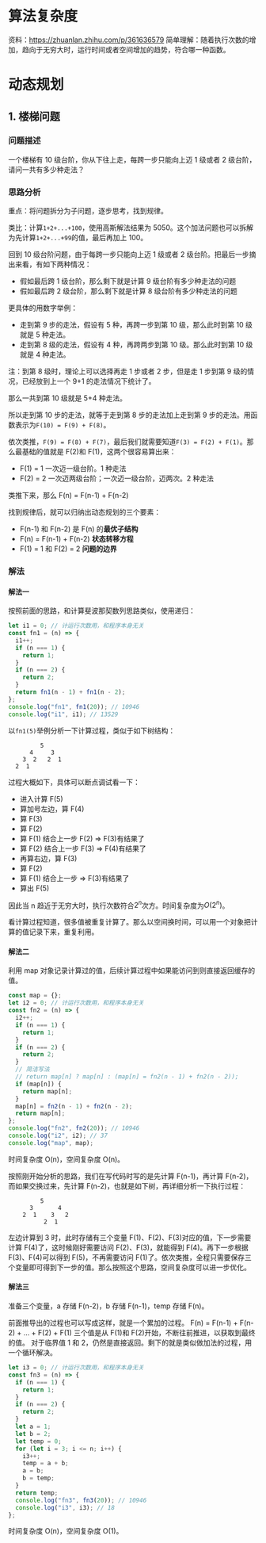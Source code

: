 # 算法复杂度

资料：https://zhuanlan.zhihu.com/p/361636579
简单理解：随着执行次数的增加，趋向于无穷大时，运行时间或者空间增加的趋势，符合哪一种函数。

# 动态规划

## 1. 楼梯问题

### 问题描述

一个楼梯有 10 级台阶，你从下往上走，每跨一步只能向上迈 1 级或者 2 级台阶，请问一共有多少种走法？

### 思路分析

重点：将问题拆分为子问题，逐步思考，找到规律。

类比：计算`1+2+...+100`，使用高斯解法结果为 5050。这个加法问题也可以拆解为先计算`1+2+...+99`的值，最后再加上 100。

回到 10 级台阶问题，由于每跨一步只能向上迈 1 级或者 2 级台阶。把最后一步摘出来看，有如下两种情况：

- 假如最后跨 1 级台阶，那么剩下就是计算 9 级台阶有多少种走法的问题
- 假如最后跨 2 级台阶，那么剩下就是计算 8 级台阶有多少种走法的问题

更具体的用数字举例：

- 走到第 9 步的走法，假设有 5 种，再跨一步到第 10 级，那么此时到第 10 级就是 5 种走法。
- 走到第 8 级的走法，假设有 4 种，再跨两步到第 10 级。那么此时到第 10 级就是 4 种走法。

注：到第 8 级时，理论上可以选择再走 1 步或者 2 步，但是走 1 步到第 9 级的情况，已经放到上一个 9+1 的走法情况下统计了。

那么一共到第 10 级就是 5+4 种走法。

所以走到第 10 步的走法，就等于走到第 8 步的走法加上走到第 9 步的走法。用函数表示为`F(10) = F(9) + F(8)`。

依次类推，`F(9) = F(8) + F(7)`，最后我们就需要知道`F(3) = F(2) + F(1)`。那么最基础的值就是 F(2)和 F(1)，这两个很容易算出来：

- F(1) = 1 一次迈一级台阶。1 种走法
- F(2) = 2 一次迈两级台阶；一次迈一级台阶，迈两次。2 种走法

类推下来，那么 F(n) = F(n-1) + F(n-2)

找到规律后，就可以归纳出动态规划的三个要素：

- F(n-1) 和 F(n-2) 是 F(n) 的**最优子结构**
- F(n) = F(n-1) + F(n-2) **状态转移方程**
- F(1) = 1 和 F(2) = 2 **问题的边界**

### 解法

#### 解法一

按照前面的思路，和计算斐波那契数列思路类似，使用递归：

```js
let i1 = 0; // 计运行次数用，和程序本身无关
const fn1 = (n) => {
  i1++;
  if (n === 1) {
    return 1;
  }
  if (n === 2) {
    return 2;
  }
  return fn1(n - 1) + fn1(n - 2);
};
console.log("fn1", fn1(20)); // 10946
console.log("i1", i1); // 13529
```

以`fn1(5)`举例分析一下计算过程，类似于如下树结构：

             5
          4     3
        3  2   2  1
      2  1

过程大概如下，具体可以断点调试看一下：

- 进入计算 F(5)
- 算加号左边，算 F(4)
- 算 F(3)
- 算 F(2)
- 算 F(1) 结合上一步 F(2) => F(3)有结果了
- 算 F(2) 结合上一步 F(3) => F(4)有结果了
- 再算右边，算 F(3)
- 算 F(2)
- 算 F(1) 结合上一步 => F(3)有结果了
- 算出 F(5)

因此当 n 趋近于无穷大时，执行次数符合$2^n$次方。时间复杂度为$O(2^n)$。

看计算过程知道，很多值被重复计算了。那么以空间换时间，可以用一个对象把计算的值记录下来，重复利用。

#### 解法二

利用 map 对象记录计算过的值，后续计算过程中如果能访问到则直接返回缓存的值。

```js
const map = {};
let i2 = 0; // 计运行次数用，和程序本身无关
const fn2 = (n) => {
  i2++;
  if (n === 1) {
    return 1;
  }
  if (n === 2) {
    return 2;
  }
  // 简洁写法
  // return map[n] ? map[n] : (map[n] = fn2(n - 1) + fn2(n - 2));
  if (map[n]) {
    return map[n];
  }
  map[n] = fn2(n - 1) + fn2(n - 2);
  return map[n];
};
console.log("fn2", fn2(20)); // 10946
console.log("i2", i2); // 37
console.log("map", map);
```

时间复杂度 O(n)，空间复杂度 O(n)。

按照刚开始分析的思路，我们在写代码时写的是先计算 F(n-1)，再计算 F(n-2)，而如果交换过来，先计算 F(n-2)，也就是如下树，再详细分析一下执行过程：

             5
          3       4
        2  1    3   2
              2  1

左边计算到 3 时，此时存储有三个变量 F(1)、F(2)、F(3)对应的值，下一步需要计算 F(4)了，这时候刚好需要访问 F(2)、F(3)，就能得到 F(4)。再下一步根据 F(3)、F(4)可以得到 F(5)，不再需要访问 F(1)了。依次类推，全程只需要保存三个变量即可得到下一步的值。那么按照这个思路，空间复杂度可以进一步优化。

#### 解法三

准备三个变量，a 存储 F(n-2)，b 存储 F(n-1)，temp 存储 F(n)。

前面推导出的过程也可以写成这样，就是一个累加的过程。
F(n) = F(n-1) + F(n-2) + ... + F(2) + F(1)
三个值是从 F(1)和 F(2)开始，不断往前推进，以获取到最终的值。
对于临界值 1 和 2，仍然是直接返回。剩下的就是类似做加法的过程，用一个循环解决。

```js
let i3 = 0; // 计运行次数用，和程序本身无关
const fn3 = (n) => {
  if (n === 1) {
    return 1;
  }
  if (n === 2) {
    return 2;
  }
  let a = 1;
  let b = 2;
  let temp = 0;
  for (let i = 3; i <= n; i++) {
    i3++;
    temp = a + b;
    a = b;
    b = temp;
  }
  return temp;
  console.log("fn3", fn3(20)); // 10946
  console.log("i3", i3); // 18
};
```

时间复杂度 O(n)，空间复杂度 O(1)。
